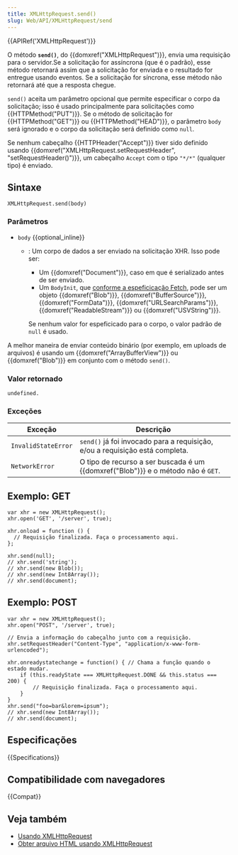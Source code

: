 ```yaml
---
title: XMLHttpRequest.send()
slug: Web/API/XMLHttpRequest/send
---
```


{{APIRef('XMLHttpRequest')}}

O método **`send()`**, do {{domxref("XMLHttpRequest")}}, envia uma requisição para o servidor.Se a solicitação for assíncrona (que é o padrão), esse método retornará assim que a solicitação for enviada e o resultado for entregue usando eventos. Se a solicitação for síncrona, esse método não retornará até que a resposta chegue.

`send()` aceita um parâmetro opcional que permite especificar o corpo da solicitação; isso é usado principalmente para solicitações como {{HTTPMethod("PUT")}}. Se o método de solicitação for {{HTTPMethod("GET")}} ou {{HTTPMethod("HEAD")}}, o parâmetro `body` será ignorado e o corpo da solicitação será definido como `null`.

Se nenhum cabeçalho {{HTTPHeader("Accept")}} tiver sido definido usando {{domxref("XMLHttpRequest.setRequestHeader", "setRequestHeader()")}}, um cabeçalho `Accept` com o tipo `"*/*"` (qualquer tipo) é enviado.

## Sintaxe

```
XMLHttpRequest.send(body)
```

### Parâmetros

- `body` {{optional_inline}}

  - : Um corpo de dados a ser enviado na solicitação XHR. Isso pode ser:

    - Um {{domxref("Document")}}, caso em que é serializado antes de ser enviado.
    - Um `BodyInit`, que [conforme a espeficicação Fetch](https://fetch.spec.whatwg.org/#bodyinit), pode ser um objeto {{domxref("Blob")}}, {{domxref("BufferSource")}}, {{domxref("FormData")}}, {{domxref("URLSearchParams")}}, {{domxref("ReadableStream")}} ou {{domxref("USVString")}}.

    Se nenhum valor for espeficicado para o corpo, o valor padrão de `null` é usado.

A melhor maneira de enviar conteúdo binário (por exemplo, em uploads de arquivos) é usando um {{domxref("ArrayBufferView")}} ou {{domxref("Blob")}} em conjunto com o método `send()`.

### Valor retornado

`undefined.`

### Exceções

| Exceção             | Descrição                                                                        |
| ------------------- | -------------------------------------------------------------------------------- |
| `InvalidStateError` | `send()` já foi invocado para a requisição, e/ou a requisição está completa.     |
| `NetworkError`      | O tipo de recurso a ser buscada é um {{domxref("Blob")}} e o método não é `GET`. |

## Exemplo: GET

```
var xhr = new XMLHttpRequest();
xhr.open('GET', '/server', true);

xhr.onload = function () {
  // Requisição finalizada. Faça o processamento aqui.
};

xhr.send(null);
// xhr.send('string');
// xhr.send(new Blob());
// xhr.send(new Int8Array());
// xhr.send(document);
```

## Exemplo: POST

```
var xhr = new XMLHttpRequest();
xhr.open("POST", '/server', true);

// Envia a informação do cabeçalho junto com a requisição.
xhr.setRequestHeader("Content-Type", "application/x-www-form-urlencoded");

xhr.onreadystatechange = function() { // Chama a função quando o estado mudar.
    if (this.readyState === XMLHttpRequest.DONE && this.status === 200) {
        // Requisição finalizada. Faça o processamento aqui.
    }
}
xhr.send("foo=bar&lorem=ipsum");
// xhr.send(new Int8Array());
// xhr.send(document);
```

## Especificações

{{Specifications}}

## Compatibilidade com navegadores

{{Compat}}

## Veja também

- [Usando XMLHttpRequest](/pt-BR/docs/Web/API/XMLHttpRequest/Usando_XMLHttpRequest)
- [Obter arquivo HTML usando XMLHttpRequest](/pt-BR/docs/Web/API/XMLHttpRequest/HTML_in_XMLHttpRequest)
